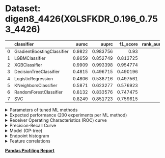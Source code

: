 # Dataset: digen8_4426(XGLSFKDR_0.196_0.753_4426)

|    | classifier                 |   auroc |    auprc |   f1_score |   rank_auroc |   rank_auprc |   rank_f1 |
|---:|:---------------------------|--------:|---------:|-----------:|-------------:|-------------:|----------:|
|  0 | GradientBoostingClassifier |  0.9822 | 0.983756 |   0.93     |            2 |            2 |         2 |
|  1 | LGBMClassifier             |  0.8659 | 0.852749 |   0.813725 |            3 |            3 |         3 |
|  2 | XGBClassifier              |  0.9909 | 0.993398 |   0.954774 |            1 |            1 |         1 |
|  3 | DecisionTreeClassifier     |  0.4815 | 0.496715 |   0.490196 |            7 |            8 |         8 |
|  4 | LogisticRegression         |  0.4806 | 0.538716 |   0.497561 |            8 |            7 |         7 |
|  5 | KNeighborsClassifier       |  0.5871 | 0.623277 |   0.576923 |            6 |            6 |         6 |
|  6 | RandomForestClassifier     |  0.8132 | 0.833576 |   0.747475 |            5 |            5 |         5 |
|  7 | SVC                        |  0.8249 | 0.851723 |   0.759615 |            4 |            4 |         4 |


<details>
<summary>Parameters of tuned ML methods</summary>


```
GradientBoostingClassifier(learning_rate=0.6051963388547121, max_depth=10,
                           min_samples_leaf=59, n_iter_no_change=20,
                           random_state=4426, tol=1e-07,
                           validation_fraction=0.02)
LGBMClassifier(deterministic=True, force_row_wise=True, max_depth=10,
               metric='binary_logloss', n_estimators=96, n_jobs=1,
               num_leaves=1024, objective='binary', random_state=4426)
XGBClassifier(alpha=1.2456360378125861, base_score=0.5, booster='gbtree',
              colsample_bylevel=1, colsample_bynode=1, colsample_bytree=1,
              eta=0.16282657537320092, eval_metric='logloss', gamma=0.0,
              gpu_id=-1, importance_type='gain', interaction_constraints='',
              learning_rate=0.162826583, max_delta_step=0, max_depth=7,
              min_child_weight=1, missing=nan, monotone_constraints='()',
              n_estimators=88, n_jobs=1, nthread=1, num_parallel_tree=1,
              random_state=4426, reg_alpha=1.24563599,
              reg_lambda=12.442461714276437, scale_pos_weight=1, subsample=1,
              tree_method='exact', use_label_encoder=False,
              validate_parameters=1, ...)
DecisionTreeClassifier(criterion='entropy', max_depth=4, max_features='auto',
                       min_samples_leaf=18, min_samples_split=8,
                       random_state=4426)
LogisticRegression(C=0.00010119217763329698, random_state=4426, solver='sag')
KNeighborsClassifier(metric='euclidean', n_neighbors=8, weights='distance')
RandomForestClassifier(max_depth=10, max_features=None, min_samples_leaf=3,
                       min_samples_split=7, n_estimators=52, random_state=4426)
SVC(C=107.60551985222125, class_weight='balanced', gamma='auto', kernel='poly',
    probability=True, random_state=4426, tol=1.2919784474053641e-05)
```

</details>

<details>
<summary>Expected performance (200 experiments per ML method)</summary>
<img src='digen8_4426-box.svg' width=40% />
</details>

<details>
<summary>Receiver Operating Characteristics (ROC) curve</summary>
<img src='digen8_4426-roc.svg' width=40% />
</details>

<details>
<summary>Precision-Recall Curve</summary>
<img src='digen8_4426-prc.svg' width=40% />
</details>

<details>
<summary>Model (GP-tree)</summary>
<img src='digen8_4426-model.svg' height=10% />
</details>

<details>
<summary>Endpoint histogram</summary>
<img src='digen8_4426-endpoint.svg' width=40% />
</details>

<details>
<summary>Feature correlations</summary>
<img src='digen8_4426-corr.svg' width=40% />
</details>

[**Pandas Profiling Report**](https://github.io/athril/digen-test/docs/profile/digen8_4426.html)